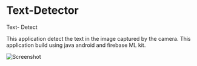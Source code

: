 # Text-Detector

Text- Detect

This application detect the text in the image captured by the camera. This application build using java android and firebase ML kit.

![Screenshot](Capture.png)
